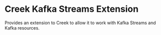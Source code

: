 # Creek Kafka Streams Extension

Provides an extension to Creek to allow it to work with Kafka Streams and Kafka resources.

